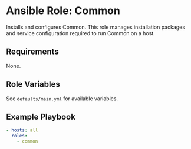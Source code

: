 # Ansible Role: Common

Installs and configures Common. This role manages installation packages and service configuration required to run Common on a host.

## Requirements

None.

## Role Variables

See `defaults/main.yml` for available variables.

## Example Playbook

```yaml
- hosts: all
  roles:
    - common
```
